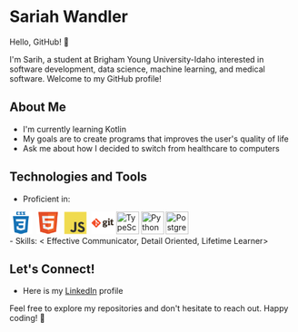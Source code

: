 # Sariah Wandler

Hello, GitHub! 👋

I'm Sarih, a student at Brigham Young University-Idaho interested in software development, data science, machine learning, and medical software. Welcome to my GitHub profile!

## About Me

- I'm currently learning Kotlin
- My goals are to create programs that improves the user's quality of life
- Ask me about how I decided to switch from healthcare to computers

## Technologies and Tools

- Proficient in: 
<div>
    <img src="https://github.com/devicons/devicon/blob/master/icons/css3/css3-plain-wordmark.svg"  title="CSS3" alt="CSS" width="40" height="40"/>&nbsp;
    <img src="https://github.com/devicons/devicon/blob/master/icons/html5/html5-original.svg" title="HTML5" alt="HTML" width="40" height="40"/>&nbsp;
    <img src="https://github.com/devicons/devicon/blob/master/icons/javascript/javascript-original.svg" title="JavaScript" alt="JavaScript" width="40" height="40"/>&nbsp;
    <img src="https://github.com/devicons/devicon/blob/master/icons/git/git-original-wordmark.svg" title="Git" **alt="Git" width="40" height="40"/>
  <img src="https://cdn.jsdelivr.net/gh/devicons/devicon@latest/icons/typescript/typescript-original.svg" title="TypeScript" width="40" height="40"/>
  <img src="https://cdn.jsdelivr.net/gh/devicons/devicon@latest/icons/python/python-original.svg" title="Python" width="40" height="40"/>
  <img src="https://cdn.jsdelivr.net/gh/devicons/devicon@latest/icons/postgresql/postgresql-original.svg" title="PostgreSQL" width="40" height="40"/>
</div>
- Skills: < Effective Communicator, Detail Oriented, Lifetime Learner>

## Let's Connect!

- Here is my [LinkedIn](https://www.linkedin.com/in/sariah-wandler-4670b7241/) profile

Feel free to explore my repositories and don't hesitate to reach out. Happy coding! 🚀
